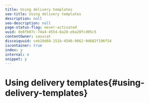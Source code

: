 ```yaml
---
title: Using delivery templates
seo-title: Using delivery templates
description: null
seo-description: null
page-status-flag: never-activated
uuid: de8fb07c-74a4-4554-8a28-eba28fcd05c5
contentOwner: sauviat
discoiquuid: ceb10d68-151b-4546-9662-9d682f196f54
iscontainer: true
index: y
internal: n
snippet: y
---
```


# Using delivery templates{#using-delivery-templates}


